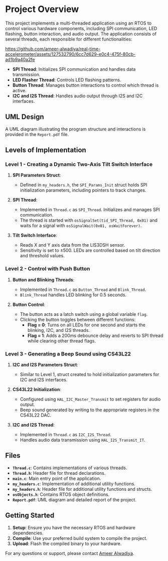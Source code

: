 # Project Overview

This project implements a multi-threaded application using an RTOS to control various hardware components, including SPI communication, LED flashing, button interaction, and audio output. The application consists of several threads, each responsible for different functionalities:

https://github.com/ameer-alwadiya/real-time-accelerometer/assets/127532790/6cc7d629-e0c4-475f-80cb-ad1b9a40a2fe

- **SPI Thread**: Initializes SPI communication and handles data transmission.
- **LED Flasher Thread**: Controls LED flashing patterns.
- **Button Thread**: Manages button interactions to control which thread is active.
- **I2C and I2S Thread**: Handles audio output through I2S and I2C interfaces.

## UML Design

A UML diagram illustrating the program structure and interactions is provided in the `Report.pdf` file. 

## Levels of Implementation

### Level 1 - Creating a Dynamic Two-Axis Tilt Switch Interface

1. **SPI Parameters Struct**:
   - Defined in `my_headers.h`, the `SPI_Params_Init` struct holds SPI initialization parameters, including pointers to track changes.

2. **SPI Thread**:
   - Implemented in `Thread.c` as `SPI_Thread`. Initializes and manages SPI communication.
   - The thread is started with `osSignalSet(tid_SPI_Thread, 0x01)` and waits for a signal with `osSignalWait(0x01, osWaitForever)`.

3. **Tilt Switch Interface**:
   - Reads X and Y axis data from the LIS3DSH sensor.
   - Sensitivity is set to ±500. LEDs are controlled based on tilt direction and threshold values.

### Level 2 - Control with Push Button

1. **Button and Blinking Threads**:
   - Implemented in `Thread.c` as `Button_Thread` and `Blink_Thread`.
   - `Blink_Thread` handles LED blinking for 0.5 seconds.

2. **Button Control**:
   - The button acts as a latch switch using a global variable `flag`.
   - Clicking the button toggles between different functions:
     - **Flag = 0**: Turns on all LEDs for one second and starts the blinking, I2C, and I2S threads.
     - **Flag = 1**: Adds a 200ms debounce delay and reverts to SPI thread while clearing other thread flags.

### Level 3 - Generating a Beep Sound using CS43L22

1. **I2C and I2S Parameters Struct**:
   - Similar to Level 1, struct created to hold initialization parameters for I2C and I2S interfaces.

2. **CS43L22 Initialization**:
   - Configured using `HAL_I2C_Master_Transmit` to set registers for audio output.
   - Beep sound generated by writing to the appropriate registers in the CS43L22 DAC.

3. **I2C and I2S Thread**:
   - Implemented in `Thread.c` as `I2C_I2S_Thread`.
   - Handles audio data transmission using `HAL_I2S_Transmit_IT`.

## Files

- **`Thread.c`**: Contains implementations of various threads.
- **`Thread.h`**: Header file for thread declarations.
- **`main.c`**: Main entry point of the application.
- **`my_headers.c`**: Implementation of additional utility functions.
- **`my_headers.h`**: Header file for additional utility functions and structs.
- **`osObjects.h`**: Contains RTOS object definitions.
- **`Report.pdf`**: UML diagram and detailed report of the project.

## Getting Started

1. **Setup**: Ensure you have the necessary RTOS and hardware dependencies.
2. **Compile**: Use your preferred build system to compile the project.
3. **Upload**: Flash the compiled binary to your hardware.


For any questions or support, please contact [Ameer Alwadiya](ameer.alwadiya@outlook.com).


